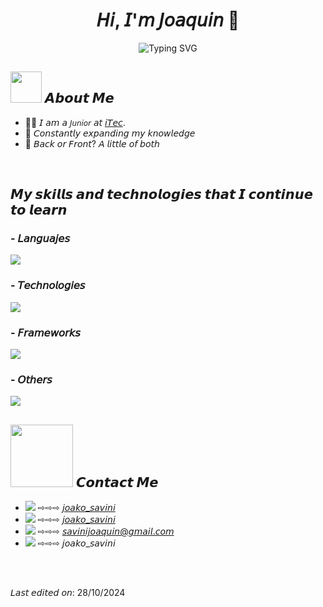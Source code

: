 <h1 align="center">
  𝘏𝘪, 𝘐'𝘮 𝘑𝘰𝘢𝘲𝘶𝘪𝘯​ 👋 
</h1>

<p align="center">
  <img src="https://readme-typing-svg.herokuapp.com/?color=0000FF&size=32&center=true&vCenter=true&width=600&height=50&lines=Software+development+student" alt="Typing SVG" />
</p>

## <picture><img src = "https://github.com/7oSkaaa/7oSkaaa/blob/main/Images/about_me.gif?raw=true" width = 50px></picture> 𝘼𝙗𝙤𝙪𝙩 𝙈𝙚

- :student: 𝘐 𝘢𝘮 𝘢 `𝘑𝘶𝘯𝘪𝘰𝘳` 𝘢𝘵 [𝘪𝘛𝘦𝘤](https://www.itecriocuarto.org.ar/](https://www.itecriocuarto.org.ar/carreras/software)).
- :brain: 𝘊𝘰𝘯𝘴𝘵𝘢𝘯𝘵𝘭𝘺 𝘦𝘹𝘱𝘢𝘯𝘥𝘪𝘯𝘨 𝘮𝘺 𝘬𝘯𝘰𝘸𝘭𝘦𝘥𝘨𝘦
- :thinking: 𝘉𝘢𝘤𝘬 𝘰𝘳 𝘍𝘳𝘰𝘯𝘵? 𝘈 𝘭𝘪𝘵𝘵𝘭𝘦 𝘰𝘧 𝘣𝘰𝘵𝘩

<br>

## 𝙈𝙮 𝙨𝙠𝙞𝙡𝙡𝙨 𝙖𝙣𝙙 𝙩𝙚𝙘𝙝𝙣𝙤𝙡𝙤𝙜𝙞𝙚𝙨 𝙩𝙝𝙖𝙩 𝙄 𝙘𝙤𝙣𝙩𝙞𝙣𝙪𝙚 𝙩𝙤 𝙡𝙚𝙖𝙧𝙣
### - 𝘓𝘢𝘯𝘨𝘶𝘢𝘫𝘦𝘴
<span>
  <img src="https://skillicons.dev/icons?i=py,js,html,css">
<span/>

### - 𝘛𝘦𝘤𝘩𝘯𝘰𝘭𝘰𝘨𝘪𝘦𝘴
<span>
  <img src="https://skillicons.dev/icons?i=flask,react,nodejs,django,postman,r,arduino,figma">
<span/>

### - 𝘍𝘳𝘢𝘮𝘦𝘸𝘰𝘳𝘬𝘴
<span>
  <img src="https://skillicons.dev/icons?i=bootstrap">
<span/>

### - 𝘖𝘵𝘩𝘦𝘳𝘴
<span>
  <img src="https://skillicons.dev/icons?i=ubuntu,vscode,git,mysql">
</span>

<br>
 
## <picture><img src = "https://github.com/7oSkaaa/7oSkaaa/blob/main/Images/Connect-with-me.gif" width = 100px></picture> 𝘾𝙤𝙣𝙩𝙖𝙘𝙩 𝙈𝙚
- <img src="https://skillicons.dev/icons?i=instagram"> ⇨⇨⇨ [𝘫𝘰𝘢𝘬𝘰_𝘴𝘢𝘷𝘪𝘯𝘪](https://www.instagram.com/joako_savini/)
- <img src="https://skillicons.dev/icons?i=twitter"> ⇨⇨⇨ [𝘫𝘰𝘢𝘬𝘰_𝘴𝘢𝘷𝘪𝘯𝘪](https://x.com/joako_savini)
- <img src="https://skillicons.dev/icons?i=gmail"> ⇨⇨⇨ [𝘴𝘢𝘷𝘪𝘯𝘪𝘫𝘰𝘢𝘲𝘶𝘪𝘯@𝘨𝘮𝘢𝘪𝘭.𝘤𝘰𝘮](mailto:savinijoaquin@gmail.com)
- <img src="https://skillicons.dev/icons?i=discord"> ⇨⇨⇨ 𝘫𝘰𝘢𝘬𝘰_𝘴𝘢𝘷𝘪𝘯𝘪

<br>
<br>

𝘓𝘢𝘴𝘵 𝘦𝘥𝘪𝘵𝘦𝘥 𝘰𝘯: 28/10/2024

<!---
JoakoSavini/JoakoSavini is a ✨ special ✨ repository because its `README.md` (this file) appears on your GitHub profile.
You can click the Preview link to take a look at your changes.
--->
